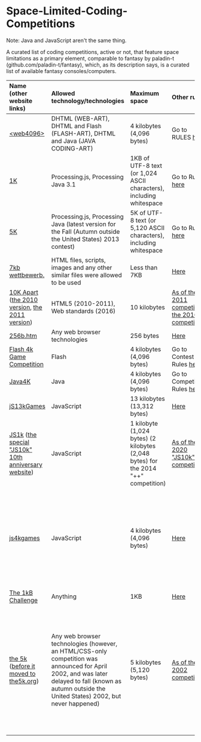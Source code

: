 # Space-Limited-Coding-Competitions
Note: Java and JavaScript aren't the same thing.

A curated list of coding competitions, active or not, that feature space limitations as a primary element, comparable to fantasy by paladin-t (github.com/paladin-t/fantasy), which, as its description says, is a curated list of available fantasy consoles/computers.

| Name (other website links) | Allowed technology/technologies | Maximum space | Other rules | Years active | Amount of competitions |
| :- | :- | :- | :- | :- | :- |
| [&lt;web4096&gt;](msg.sk/web4096) | DHTML (WEB-ART), DHTML and Flash (FLASH-ART), DHTML and Java (JAVA CODING-ART) | 4 kilobytes (4,096 bytes) | Go to RULES [here](msg.sk/web4096) | 1999-2001 | 2 |
| [1K](ktbyte.com/contests) | Processing.js, Processing Java 3.1 | 1KB of UTF-8 text (or 1,024 ASCII characters), including whitespace | Go to Rules [here](ktbyte.com/contests/1k201704) | 2016-2017 | 4 |
| [5K](ktbyte.com/contests) | Processing.js, Processing Java (latest version for the Fall (Autumn outside the United States) 2013 contest) | 5K of UTF-8 text (or 5,120 ASCII characters), including whitespace | Go to Rules [here](ktbyte.com/contests/1k201704) | 2013-2015 | 5 |
| [7kb wettbewerb.](web.archive.org/web/20030206184228/7kb.de) | HTML files, scripts, images and any other similar files were allowed to be used | Less than 7KB | [Here](web.archive.org/web/20000816165152/7kb.de) | 2000 | 1 |
| [10K Apart](a-k-apart.com) ([the 2010 version](web.archive.org/web/20150912102946/10k.aneventapart.com/1), [the 2011 version](web.archive.org/web/20150905085941/10k.aneventapart.com)) | HTML5 (2010-2011), Web standards (2016) | 10 kilobytes | [As of the 2011 competition](web.archive.org/web/20150906074652/10k.aneventapart.com/FAQs), [the 2016 competition](a-k-apart.com/faq) | 2010-2011, 2016 | 3 |
| [256b.htm](wildmag.de/compo) | Any web browser technologies | 256 bytes | [Here](wildmag.de/compo) | 2002 | 1 |
| [Flash 4k Game Competition](web.archive.org/web/20110522003031/gamepoetry.com/blog/2009/02/06/flash-4k-game-competition-prizes-and-rules) | Flash | 4 kilobytes (4,096 bytes) | Go to Contest Rules [here](web.archive.org/web/20110522003031/gamepoetry.com/blog/2009/02/06/flash-4k-game-competition-prizes-and-rules) | 2009 | 1 |
| [Java4K](java4k.com) | Java | 4 kilobytes (4,096 bytes) | Go to Competition Rules [here](java4k.com/index.php?action=about) | 2002-2014 | 12 |
| [jS13kGames](js13kgames.com) | JavaScript | 13 kilobytes (13,312 bytes) | [Here](js13kgames.com/#rules) | 2012-2019 | 8 |
| [JS1k](js1k.com) ([the special "JS10k" 10th anniversary website](js10k.com)) | JavaScript | 1 kilobyte (1,024 bytes) (2 kilobytes (2,048 bytes) for the 2014 "++" competition) | [As of the 2020 "JS10k" competition](js10k.com) | 2010-2020 | 11 |
| [js4kgames](js4kgames.appspot.com) | JavaScript | 4 kilobytes (4,096 bytes) | [Here](js4kgames.appspot.com/rules) | None (however, one was announced for 2016, as both [this Tweet](twitter.com/js4kgames/status/651873094416601091) and [this tweet](twitter.com/js4kgames/status/651875841975128064) says (the former tweet of the two is more specific, saying May 2016)) | 1 (the one announced for May 2016 that never happened) |
| [The 1kB Challenge](hackaday.io/contest/18215-the-1kb-challenge) | Anything | 1KB | [Here](hackaday.io/contest/18215-the-1kb-challenge) | 2016-2017 | 1 |
| [the 5k](the5k.org) ([before it moved to the5k.org](web.archive.org/web/20000816002907/sylloge.com:8080/5k)) | Any web browser technologies (however, an HTML/CSS-only competition was announced for April 2002, and was later delayed to fall (known as autumn outside the United States) 2002, but never happened) | 5 kilobytes (5,120 bytes) | [As of the 2002 competition](web.archive.org/web/20050404220609/the5k.org/2002faq.asp) | 2000-2002 (however, it was originally conceived in 1999, and the last announcement before its original closure was made on 11th February 2003, and the website was brought back on 29th July 2010) | 4 (including the HTML and CSS only competition that was announced for 2002, but never happened) |
